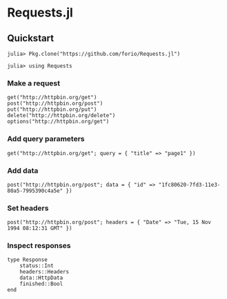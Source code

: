 # Requests.jl

## Quickstart

```
julia> Pkg.clone("https://github.com/forio/Requests.jl")

julia> using Requests
```

### Make a request

```
get("http://httpbin.org/get")
post("http://httpbin.org/post")
put("http://httpbin.org/put")
delete("http://httpbin.org/delete")
options("http://httpbin.org/get")
```

### Add query parameters

```
get("http://httpbin.org/get"; query = { "title" => "page1" })
```

### Add data

```
post("http://httpbin.org/post"; data = { "id" => "1fc80620-7fd3-11e3-80a5-7995390c4a5e" })
```

### Set headers

```
post("http://httpbin.org/post"; headers = { "Date" => "Tue, 15 Nov 1994 08:12:31 GMT" })
```

### Inspect responses

```
type Response
    status::Int
    headers::Headers
    data::HttpData
    finished::Bool
end
```
